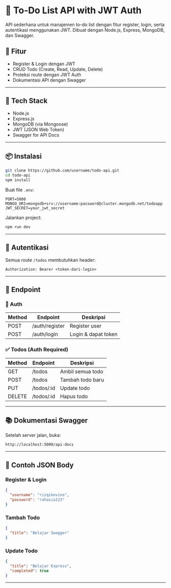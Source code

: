 # 📝 To-Do List API with JWT Auth

API sederhana untuk manajemen to-do list dengan fitur register, login, serta autentikasi menggunakan JWT. Dibuat dengan Node.js, Express, MongoDB, dan Swagger.

## 🚀 Fitur

- Register & Login dengan JWT
- CRUD Todo (Create, Read, Update, Delete)
- Proteksi route dengan JWT Auth
- Dokumentasi API dengan Swagger

---

## 🔧 Tech Stack

- Node.js
- Express.js
- MongoDB (via Mongoose)
- JWT (JSON Web Token)
- Swagger for API Docs

---

## 📦 Instalasi

```bash
git clone https://github.com/username/todo-api.git
cd todo-api
npm install
```

Buat file `.env`:

```env
PORT=5000
MONGO_URI=mongodb+srv://username:password@cluster.mongodb.net/todoapp
JWT_SECRET=your_jwt_secret
```

Jalankan project:

```bash
npm run dev
```

---

## 🔐 Autentikasi

Semua route `/todos` membutuhkan header:

```
Authorization: Bearer <token-dari-login>
```

---

## 📄 Endpoint

### 🔐 Auth

| Method | Endpoint         | Deskripsi           |
|--------|------------------|---------------------|
| POST   | /auth/register   | Register user       |
| POST   | /auth/login      | Login & dapat token |

### ✅ Todos (Auth Required)

| Method | Endpoint        | Deskripsi         |
|--------|-----------------|-------------------|
| GET    | /todos          | Ambil semua todo  |
| POST   | /todos          | Tambah todo baru  |
| PUT    | /todos/:id      | Update todo       |
| DELETE | /todos/:id      | Hapus todo        |

---

## 📚 Dokumentasi Swagger

Setelah server jalan, buka:

```
http://localhost:5000/api-docs
```

---

## 🧪 Contoh JSON Body

### Register & Login

```json
{
  "username": "rizqikevino",
  "password": "rahasia123"
}
```

### Tambah Todo

```json
{
  "title": "Belajar Swagger"
}
```

### Update Todo

```json
{
  "title": "Belajar Express",
  "completed": true
}
```

---
